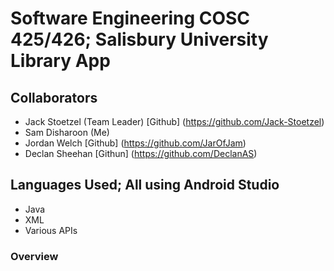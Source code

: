 # Software Engineering COSC 425/426; Salisbury University Library App

## Collaborators

- Jack Stoetzel (Team Leader) [Github] (https://github.com/Jack-Stoetzel)
- Sam Disharoon (Me)
- Jordan Welch [Github] (https://github.com/JarOfJam)
- Declan Sheehan [Githun] (https://github.com/DeclanAS)

## Languages Used; All using Android Studio

- Java
- XML
- Various APIs

### Overview 

